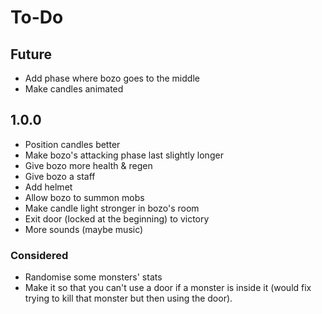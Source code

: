 # To-Do

## Future

* Add phase where bozo goes to the middle
* Make candles animated

## 1.0.0

* Position candles better
* Make bozo's attacking phase last slightly longer
* Give bozo more health & regen
* Give bozo a staff
* Add helmet
* Allow bozo to summon mobs
* Make candle light stronger in bozo's room
* Exit door (locked at the beginning) to victory
* More sounds (maybe music)

### Considered

* Randomise some monsters' stats
* Make it so that you can't use a door if a monster is inside it (would fix trying to kill that monster but then using the door).
